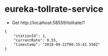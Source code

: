 # eureka-tollrate-service

- Get http://localhost:58559/tollrate/1

```
{
    "stationId": 1,
    "currentRate": 0.55,
    "timestamp": "2018-09-22T00:35:41.550Z"
}
```